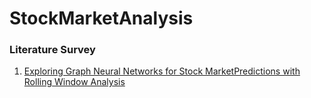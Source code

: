 # StockMarketAnalysis

### Literature Survey
1. [Exploring Graph Neural Networks for Stock MarketPredictions with Rolling Window Analysis](https://arxiv.org/pdf/1909.10660.pdf)
